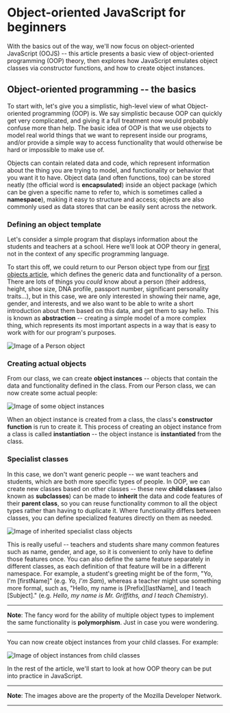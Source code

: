 # Object-oriented JavaScript for beginners 

With the basics out of the way, we'll now focus on object-oriented JavaScript (OOJS) -- this article presents a basic view of object-oriented programming (OOP) theory, then explores how JavaScript emulates object classes via constructor functions, and how to create object instances.

## Object-oriented programming -- the basics

To start with, let's give you a simplistic, high-level view of what Object-oriented programming (OOP) is. We say simplistic because OOP can quickly get very complicated, and giving it a full treatment now would probably confuse more than help. The basic idea of OOP is that we use objects to model real world things that we want to represent inside our programs, and/or provide a simple way to access functionality that would otherwise be hard or impossible to make use of.

Objects can contain related data and code, which represent information about the thing you are trying to model, and functionality or behavior that you want it to have. Object data (and often functions, too) can be stored neatly (the official word is **encapsulated**) inside an object package (which can be given a specific name to refer to, which is sometimes called a **namespace**), making it easy to structure and access; objects are also commonly used as data stores that can be easily sent across the network.

### Defining an object template

Let's consider a simple program that displays information about the students and teachers at a school. Here we'll look at OOP theory in general, not in the context of any specific programming language.

To start this off, we could return to our Person object type from our [first objects article](https://github.com/AndrewSRea/My_Learning_Port/tree/main/JavaScript/Intro_JS_Objects/Object_Basics#javascript-object-basics), which defines the generic data and functionality of a person. There are lots of things you *could* know about a person (their address, height, shoe size, DNA profile, passport number, significant personality traits...), but in this case, we are only interested in showing their name, age, gender, and interests, and we also want to be able to write a short introduction about them based on this data, and get them to say hello. This is known as **abstraction** -- creating a simple model of a more complex thing, which represents its most important aspects in a way that is easy to work with for our program's purposes.

![Image of a Person object](https://developer.mozilla.org/en-US/docs/Learn/JavaScript/Objects/Object-oriented_JS/person-diagram.png)

### Creating actual objects

From our class, we can create **object instances** -- objects that contain the data and functionality defined in the class. From our Person class, we can now create some actual people:

![Image of some object instances](https://developer.mozilla.org/en-US/docs/Learn/JavaScript/Objects/Object-oriented_JS/mdn-graphics-instantiation-2-fixed.png)

When an object instance is created from a class, the class's **constructor function** is run to create it. This process of creating an object instance from a class is called **instantiation** -- the object instance is **instantiated** from the class.

### Specialist classes

In this case, we don't want generic people -- we want teachers and students, which are both more specific types of people. In OOP, we can create new classes based on other classes -- these new **child classes** (also known as **subclasses**) can be made to **inherit** the data and code features of their **parent class**, so you can reuse functionality common to all the object types rather than having to duplicate it. Where functionality differs between classes, you can define specialized features directly on them as needed.

![Image of inherited specialist class objects](https://developer.mozilla.org/en-US/docs/Learn/JavaScript/Objects/Object-oriented_JS/mdn-graphics-inherited-3.png)

This is really useful -- teachers and students share many common features such as name, gender, and age, so it is convenient to only have to define those features once. You can also define the same feature separately in different classes, as each definition of that feature will be in a different namespace. For example, a student's greeting might be of the form, "Yo, I'm [firstName]" (e.g. *Yo, I'm Sam*), whereas a teacher might use something more formal, such as, "Hello, my name is [Prefix][lastName], and I teach [Subject]." (e.g. *Hello, my name is Mr. Griffiths, and I teach Chemistry*).

<hr>

**Note**: The fancy word for the ability of multiple object types to implement the same functionality is **polymorphism**. Just in case you were wondering.

<hr>

You can now create object instances from your child classes. For example:

![Image of object instances from child classes](https://developer.mozilla.org/en-US/docs/Learn/JavaScript/Objects/Object-oriented_JS/mdn-graphics-instantiation-teacher-3.png)

In the rest of the article, we'll start to look at how OOP theory can be put into practice in JavaScript.

<hr>

**Note**: The images above are the property of the Mozilla Developer Network. 

<hr>